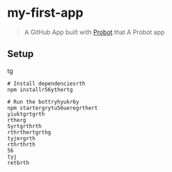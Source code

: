 # my-first-app

> A GitHub App built with [Probot](https://probot.github.io) that A Probot app

## Setup
tg
```shrthrth
# Install dependenciesrth
npm installr56ythertg

# Run the bottryhyukr6y
npm startergrytu56ueregrthert
yiuktgrtgrth
rtherg
5yrtgrthrth
rthrthertgrthg
tyjergrth
rthrthrth
56
tyj
retbrth
